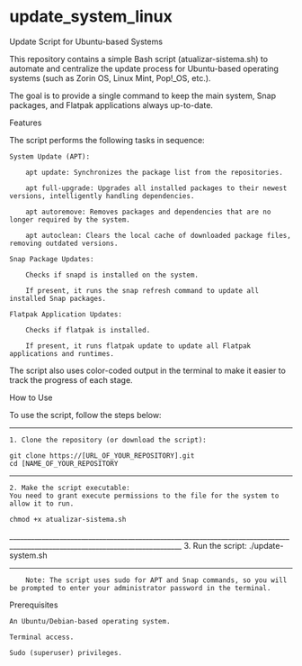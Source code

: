 # update_system_linux
Update Script for Ubuntu-based Systems

This repository contains a simple Bash script (atualizar-sistema.sh) to automate and centralize the update process for Ubuntu-based operating systems (such as Zorin OS, Linux Mint, Pop!_OS, etc.).

The goal is to provide a single command to keep the main system, Snap packages, and Flatpak applications always up-to-date.

Features

The script performs the following tasks in sequence:

    System Update (APT):

        apt update: Synchronizes the package list from the repositories.

        apt full-upgrade: Upgrades all installed packages to their newest versions, intelligently handling dependencies.

        apt autoremove: Removes packages and dependencies that are no longer required by the system.

        apt autoclean: Clears the local cache of downloaded package files, removing outdated versions.

    Snap Package Updates:

        Checks if snapd is installed on the system.

        If present, it runs the snap refresh command to update all installed Snap packages.

    Flatpak Application Updates:

        Checks if flatpak is installed.

        If present, it runs flatpak update to update all Flatpak applications and runtimes.

The script also uses color-coded output in the terminal to make it easier to track the progress of each stage.

How to Use

To use the script, follow the steps below:
______________________________________________________________________________________________________________________________
    1. Clone the repository (or download the script):

    git clone https://[URL_OF_YOUR_REPOSITORY].git
    cd [NAME_OF_YOUR_REPOSITORY
______________________________________________________________________________________________________________________________
    2. Make the script executable:
    You need to grant execute permissions to the file for the system to allow it to run.

    chmod +x atualizar-sistema.sh
______________________________________________________________________________________________________________________________    3. Run the script:
    ./update-system.sh    
______________________________________________________________________________________________________________________________

        Note: The script uses sudo for APT and Snap commands, so you will be prompted to enter your administrator password in the terminal.

Prerequisites

    An Ubuntu/Debian-based operating system.

    Terminal access.

    Sudo (superuser) privileges.